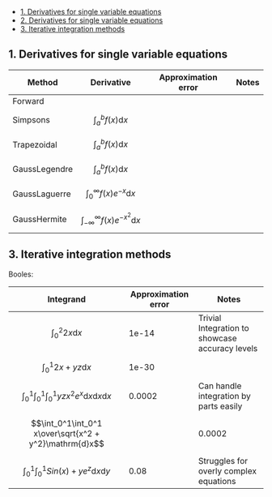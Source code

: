 - [1. Derivatives for single variable equations](#1-derivatives-for-single-variable-equations)
- [2. Derivatives for single variable equations](#1-derivatives-for-single-variable-equations)
- [3. Iterative integration methods](#3-iterative-integration-methods)

## 1. Derivatives for single variable equations
Method | Derivative                             | Approximation error |           Notes                                |
------ | -------------------------------------- | ------------------- | ---------------------------------------------- |
Forward|                  |                     |                                                |
| Simpsons        | $$\int_a^b f(x) \mathrm{d}x$$                              |
| Trapezoidal     | $$\int_a^b f(x) \mathrm{d}x$$                              |
| GaussLegendre   | $$\int_a^b f(x) \mathrm{d}x$$                              |
| GaussLaguerre   | $$\int_{0}^\infty f(x) e^{-x} \mathrm{d}x$$                |
| GaussHermite    | $$\int_{-\infty}^\infty f(x) e^{-x^2} \mathrm{d}x$$        |


## 3. Iterative integration methods
Booles:

Integrand                              | Approximation error |           Notes                                         |
-------------------------------------- | ------------------- | ------------------------------------------------------- |
$$\int_0^2 2x \mathrm{d}x$$            |     1e-14           | Trivial Integration to showcase accuracy levels         |
$$\int_0^1 2x + yz \mathrm{d}x$$       | 1e-30               |                                                         |
$$\int_0^1\int_0^1\int_0^1 yz x^2 e^x \mathrm{d}x\mathrm{d}x\mathrm{d}x$$ | 0.0002 | Can handle integration by parts easily|
$$\int_0^1\int_0^1 x\over\sqrt{x^2 + y^2}\mathrm{d}x$$ |   | 0.0002    | Accuracy falls for more complex equations |
$$\int_0^1\int_0^1 Sin(x) + ye^z \mathrm{d}x\mathrm{d}y$$ | 0.08  | Struggles for overly complex equations |